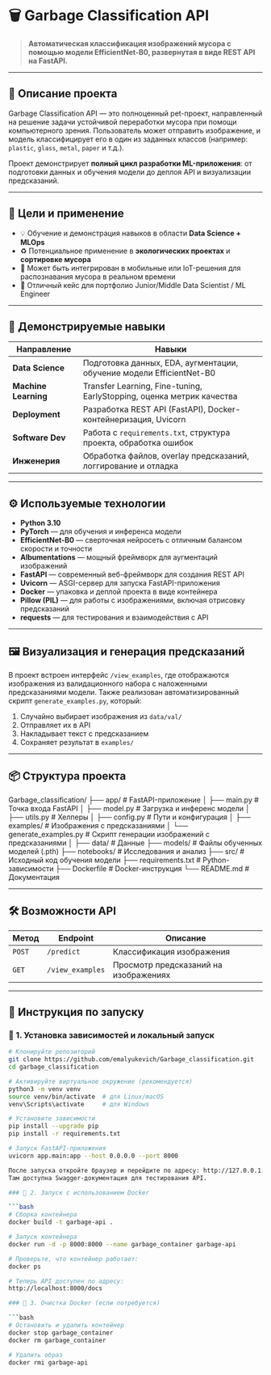 # 🗑️ Garbage Classification API

> **Автоматическая классификация изображений мусора с помощью модели EfficientNet-B0, развернутая в виде REST API на FastAPI.**

---

## 📌 Описание проекта

Garbage Classification API — это полноценный pet-проект, направленный на решение задачи устойчивой переработки мусора при помощи компьютерного зрения. Пользователь может отправить изображение, и модель классифицирует его в один из заданных классов (например: `plastic`, `glass`, `metal`, `paper` и т.д.).

Проект демонстрирует **полный цикл разработки ML-приложения**: от подготовки данных и обучения модели до деплоя API и визуализации предсказаний.

---

## 🎯 Цели и применение

- 💡 Обучение и демонстрация навыков в области **Data Science + MLOps**
- ♻️ Потенциальное применение в **экологических проектах** и **сортировке мусора**
- 📱 Может быть интегрирован в мобильные или IoT-решения для распознавания мусора в реальном времени
- 🧪 Отличный кейс для портфолио Junior/Middle Data Scientist / ML Engineer

---

## 🧠 Демонстрируемые навыки

| Направление           | Навыки                                                                 |
|-----------------------|------------------------------------------------------------------------|
| **Data Science**      | Подготовка данных, EDA, аугментации, обучение модели EfficientNet-B0  |
| **Machine Learning**  | Transfer Learning, Fine-tuning, EarlyStopping, оценка метрик качества |
| **Deployment**        | Разработка REST API (FastAPI), Docker-контейнеризация, Uvicorn        |
| **Software Dev**      | Работа с `requirements.txt`, структура проекта, обработка ошибок      |
| **Инженерия**         | Обработка файлов, overlay предсказаний, логгирование и отладка        |

---

## ⚙️ Используемые технологии

- **Python 3.10**
- **PyTorch** — для обучения и инференса модели
- **EfficientNet-B0** — сверточная нейросеть с отличным балансом скорости и точности
- **Albumentations** — мощный фреймворк для аугментаций изображений
- **FastAPI** — современный веб-фреймворк для создания REST API
- **Uvicorn** — ASGI-сервер для запуска FastAPI-приложения
- **Docker** — упаковка и деплой проекта в виде контейнера
- **Pillow (PIL)** — для работы с изображениями, включая отрисовку предсказаний
- **requests** — для тестирования и взаимодействия с API

---

## 🖼️ Визуализация и генерация предсказаний

В проект встроен интерфейс `/view_examples`, где отображаются изображения из валидационного набора с наложенными предсказаниями модели. Также реализован автоматизированный скрипт `generate_examples.py`, который:

1. Случайно выбирает изображения из `data/val/`
2. Отправляет их в API
3. Накладывает текст с предсказанием
4. Сохраняет результат в `examples/`

---

## 📦 Структура проекта

Garbage_classification/
├── app/                   # FastAPI-приложение
│   ├── main.py            # Точка входа FastAPI
│   ├── model.py           # Загрузка и инференс модели
│   ├── utils.py           # Хелперы
│   ├── config.py          # Пути и конфигурация
│   ├──	examples/          # Изображения с предсказаниями
│   └── generate_examples.py # Скрипт генерации изображений с предсказаниями
│
├── data/                  # Данные
├── models/                # Файлы обученных моделей (.pth)
├── notebooks/             # Исследования и анализ
├── src/                   # Исходный код обучения модели
├── requirements.txt       # Python-зависимости
├── Dockerfile             # Docker-инструкция
└── README.md              # Документация

---

## 🛠️ Возможности API

| Метод     | Endpoint           | Описание                                      |
|-----------|--------------------|-----------------------------------------------|
| `POST`    | `/predict`         | Классификация изображения                     |
| `GET`     | `/view_examples`   | Просмотр предсказаний на изображениях         |

---

## 🚀 Инструкция по запуску

### 🔧 1. Установка зависимостей и локальный запуск

```bash
# Клонируйте репозиторий
git clone https://github.com/emalyukevich/Garbage_classification.git
cd garbage_classification

# Активируйте виртуальное окружение (рекомендуется)
python3 -m venv venv
source venv/bin/activate  # для Linux/macOS
venv\Scripts\activate     # для Windows

# Установите зависимости
pip install --upgrade pip
pip install -r requirements.txt

# Запуск FastAPI-приложения
uvicorn app.main:app --host 0.0.0.0 --port 8000

После запуска откройте браузер и перейдите по адресу: http://127.0.0.1:8000/docs
Там доступна Swagger-документация для тестирования API.

### 🐳 2. Запуск с использованием Docker

```bash
# Сборка контейнера
docker build -t garbage-api .

# Запуск контейнера
docker run -d -p 8000:8000 --name garbage_container garbage-api

# Проверьте, что контейнер работает:
docker ps

# Теперь API доступен по адресу:
http://localhost:8000/docs

### 🧹 3. Очистка Docker (если потребуется)

```bash
# Остановить и удалить контейнер
docker stop garbage_container
docker rm garbage_container

# Удалить образ
docker rmi garbage-api

